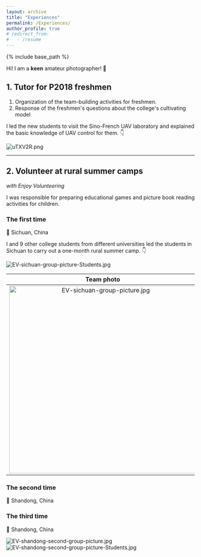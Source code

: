 ```yaml
---
layout: archive
title: "Experiences"
permalink: /Experiences/
author_profile: true
# redirect_from:
#   - /resume
---
```


{% include base_path %}

Hi! I am a **keen** amateur photographer! 📸

## 1. Tutor for P2018 freshmen

1. Organization of the team-building activities for freshmen.
2. Response of the freshmen's questions about the college's cultivating model

<!-- 带领新同学参观中法无人机实验室，并为他们讲解无人机控制的基本知识。 -->

I led the new students to visit the Sino-French UAV laboratory and explained the basic knowledge of UAV control for them. 👇

<img src="https://jianhua-WANG-BUAA.github.io/images/Tutor_for_freshmen.jpg" alt="uTXV2R.png" border="0"/>


---

## 2. Volunteer at rural summer camps
*with Enjoy Volunteering*

I was responsible for preparing educational games and picture book reading activities for children.

### The first time 

📍 Sichuan, China

I and 9 other college students from different universities led the students in Sichuan to carry out a one-month rural summer camp. 👇

<img src="https://jianhua-WANG-BUAA.github.io/images/EV-sichuan-group-picture-Students.jpg" alt="EV-sichuan-group-picture-Students.jpg" border="0"/>

|                   Team photo                   |        Students playing games together                               |                        Volunteers visiting students' homes                       |
| :----------------------------------------------------------: | :----------------------------------------------------------: | :----------------------------------------------------------: |
| <img src="https://jianhua-WANG-BUAA.github.io/images/EV-sichuan-group-picture.jpg" alt="EV-sichuan-group-picture.jpg" border="0" width="500"/> | <img src="https://jianhua-WANG-BUAA.github.io/images/EV-sichuan-activities (2).jpg" alt="EV-sichuan-activities (2).jpg" border="0" width="500"/> | <img src="https://jianhua-WANG-BUAA.github.io/images/EV-sichuan-activities (1).jpg" alt="EV-sichuan-activities (1).jpg" border="0" width="500"/> |


### The second time 

📍 Shandong, China



### The third time 

📍 Shandong, China

<img src="https://jianhua-WANG-BUAA.github.io/images/EV-shandong-second-group-picture.jpg" alt="EV-shandong-second-group-picture.jpg" border="0"/>

<img src="https://jianhua-WANG-BUAA.github.io/images/EV-shandong-second-group-picture-Students.jpg" alt="EV-shandong-second-group-picture-Students.jpg" border="0"/>



